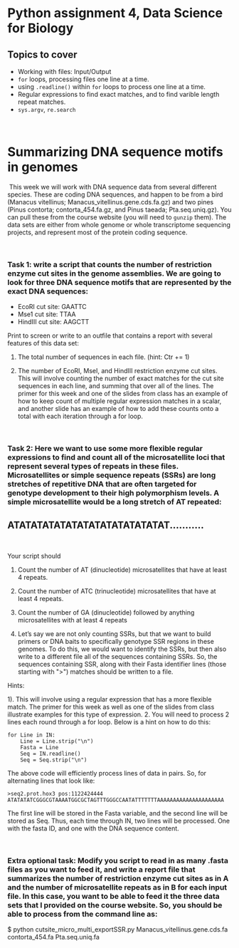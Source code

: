 # Python assignment 4, Data Science for Biology
## Topics to cover
- Working with files: Input/Output
- `for` loops, processing files one line at a time.
- using `.readline()` within `for` loops to process one line at a time.
- Regular expressions to find exact matches, and to find varible length repeat matches.
- `sys.argv`, `re.search`
<p>&nbsp;</p>

# Summarizing DNA sequence motifs in genomes‬‬‬‬‬‬
‬
This week we will work with DNA sequence data from several different species. These are coding DNA sequences, and happen to be from a bird (Manacus vitellinus; Manacus_vitellinus.gene.cds.fa.gz) and two pines (Pinus contorta; contorta_454.fa.gz, and Pinus taeada; Pta.seq.uniq.gz). You can pull these from the course website (you will need to `gunzip` them). The data sets are either from whole genome or whole transcriptome sequencing projects, and represent most of the protein coding sequence.
<p>&nbsp;</p>

### **Task 1**: write a script that counts the number of restriction enzyme cut sites in the genome assemblies. We are going to look for three DNA sequence motifs that are represented by the exact DNA sequences:

- EcoRI cut site: GAATTC
- Mse1 cut site: TTAA
- HindIII cut site: AAGCTT

Print to screen or write to an outfile that contains a report with several features of this data set:

1. The total number of sequences in each file. (hint: Ctr += 1)

2. The number of EcoRI, MseI, and HindIII restriction enzyme cut sites. This will involve counting the number of exact matches for the cut site sequences in each line, and summing that over all of the lines. The primer for this week and one of the slides from class has an example of how to keep count of multiple regular expression matches in a scalar, and another slide has an example of how to add these counts onto a total with each iteration through a for loop.
<p>&nbsp;</p>

### **Task 2**: Here we want to use some more flexible regular expressions to find and count all of the microsatellite loci that represent several types of repeats in these files. Microsatellites or simple sequence repeats (SSRs) are long stretches of repetitive DNA that are often targeted for genotype development to their high polymorphism levels. A simple microsatellite would be a long stretch of AT repeated: 
## ATATATATATATATATATATATATATAT...........
<p>&nbsp;</p>

Your script should 

1. Count the number of AT (dinucleotide) microsatellites that have at least 4 repeats.
2. Count the number of ATC (trinucleotide) microsatellites that have at least 4 repeats.
3. Count the number of GA (dinucleotide) followed by anything microsatellites with at least 4 repeats

4. Let’s say we are not only counting SSRs, but that we want to build primers or DNA baits to specifically genotype SSR regions in these genomes. To do this, we would want to identify the SSRs, but then also write to a different file all of the sequences containing SSRs. So, the sequences containing SSR, along with their Fasta identifier lines (those starting with ">") matches should be written to a file.


Hints: 

1). This will involve using a regular expression that has a more flexible match. The primer for this week as well as one of the slides from class illustrate examples for this type of expression.
2. You will need to process 2 lines each round through a for loop. Below is a hint on how to do this:

    for Line in IN:
	    Line = Line.strip("\n")
	    Fasta = Line
	    Seq = IN.readline()
	    Seq = Seq.strip("\n")

The above code will efficiently process lines of data in pairs. So, for alternating lines that look like:

	>seq2.prot.hox3 pos:1122424444
	ATATATATCGGGCGTAAAATGGCGCTAGTTTGGGCCAATATTTTTTTAAAAAAAAAAAAAAAAAAAAA

The first line will be stored in the Fasta variable, and the second line will be stored as Seq. Thus, each time through IN, two lines will be processed. One with the fasta ID, and one with the DNA sequence content.

<p>&nbsp;</p>

### **Extra optional task**: Modify you script to read in as many .fasta files as you want to feed it, and write a report file that summarizes the number of restriction enzyme cut sites as in A and the number of microsatellite repeats as in B for each input file. In this case, you want to be able to feed it the three data sets that I provided on the course website. So, you should be able to process from the command line as:

$ python cutsite_micro_multi_exportSSR.py Manacus_vitellinus.gene.cds.fa contorta_454.fa Pta.seq.uniq.fa

